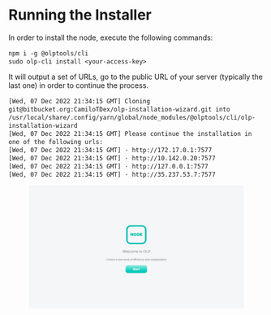# Running the Installer

In order to install the node, execute the following commands:

```
npm i -g @olptools/cli
sudo olp-cli install <your-access-key>
```

It will output a set of URLs, go to the public URL of your server (typically the last one) in order to continue the process.

```
[Wed, 07 Dec 2022 21:34:15 GMT] Cloning git@bitbucket.org:CamiloTDex/olp-installation-wizard.git into /usr/local/share/.config/yarn/global/node_modules/@olptools/cli/olp-installation-wizard
[Wed, 07 Dec 2022 21:34:15 GMT] Please continue the installation in one of the following urls:
[Wed, 07 Dec 2022 21:34:15 GMT] · http://172.17.0.1:7577
[Wed, 07 Dec 2022 21:34:15 GMT] · http://10.142.0.20:7577
[Wed, 07 Dec 2022 21:34:15 GMT] · http://127.0.0.1:7577
[Wed, 07 Dec 2022 21:34:15 GMT] · http://35.237.53.7:7577
```

<figure><img src="../../.gitbook/assets/image (7).png" alt=""><figcaption></figcaption></figure>
